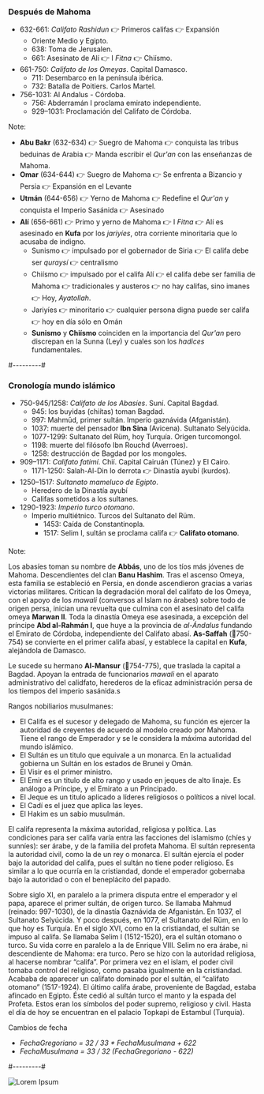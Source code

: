 ### Después de Mahoma

* 632-661: *Califato Rashidun* 👉 Primeros califas 👉 Expansión
  * Oriente Medio y Egipto.
  * 638: Toma de Jerusalen.
  * 661: Asesinato de Alí 👉 I *Fitna* 👉 Chiísmo.
* 661-750: *Califato de los Omeyas*. Capital Damasco.
  * 711: Desembarco en la península ibérica.
  * 732: Batalla de Poitiers. Carlos Martel.
* 756-1031: Al Andalus - Córdoba.
  * 756: Abderramán I proclama emirato independiente.
  * 929–1031: Proclamación del Califato de Córdoba.

Note:

* **Abu Bakr** (632-634) 👉 Suegro de Mahoma 👉 conquista las tribus beduinas de Arabia 👉 Manda escribir el *Qur'an* con las enseñanzas de Mahoma. 
* **Omar** (634-644) 👉 Suegro de Mahoma 👉 Se enfrenta a Bizancio y Persia 👉 Expansión en el Levante 
* **Utmán** (644-656) 👉 Yerno de Mahoma 👉 Redefine el *Qur'an* y conquista el Imperio Sasánida 👉 Asesinado
* **Alí** (656-661) 👉 Primo y yerno de Mahoma 👉 I *Fitna* 👉 Alí es asesinado en **Kufa** por los *jariyíes*, otra corriente minoritaria que lo acusaba de indigno.
	* Sunismo 👉 impulsado por el gobernador de Siria 👉 El califa debe ser *quraysí* 👉 centralismo
	* Chiísmo 👉 impulsado por el califa Alí 👉 el califa debe ser familia de Mahoma 👉 tradicionales y austeros 👉 no hay califas, sino imanes 👉 Hoy, *Ayatollah*.
	* Jariyíes 👉 minoritario 👉 cualquier persona digna puede ser califa 👉 hoy en día sólo en Omán
	* **Sunismo** y **Chiísmo** coinciden en la importancia del  *Qur'an* pero discrepan en la Sunna (Ley) y cuales son los *hadices* fundamentales.


#---------#

### Cronología mundo islámico

* 750-945/1258: *Califato de los Abasíes*. Suní. Capital Bagdad.
	* 945: los buyidas (chiítas) toman Bagdad.
  * 997: Mahmūd, primer sultán. Imperio gaznávida (Afganistán).
  * 1037: muerte del pensador **Ibn Sina** (Avicena). Sultanato Selyúcida.
  * 1077-1299: Sultanato del Rüm, hoy Turquía. Origen turcomongol.
  * 1198: muerte del filósofo Ibn Rouchd (Averroes).
  * 1258: destrucción de Bagdad por los mongoles.
* 909–1171: *Califato fatimí*. Chií. Capital Cairuán (Túnez) y El Cairo.
  * 1171-1250: Salah-Al-Din lo derrota 👉 Dinastía ayubí (kurdos).
* 1250–1517: *Sultanato mameluco de Egipto*.
  * Heredero de la Dinastía ayubí
  * Califas sometidos a los sultanes.
* 1290-1923: *Imperio turco otomano*.
  * Imperio multiétnico. Turcos del Sultanato del Rüm.
	* 1453: Caída de Constantinopla.
	* 1517: Selim I, sultán se proclama califa 👉 **Califato otomano**.


Note:

Los abasíes toman su nombre de **Abbás**, uno de los tíos más jóvenes de Mahoma. Descendientes del clan **Banu Hashim**. Tras el ascenso Omeya, esta familia se estableció en Persia, en donde ascendieron gracias a varias victorias militares. Critican la degradación moral del califato de los Omeya, con el apoyo de los *mawali* (conversos al Islam no árabes) sobre todo de origen persa, inician una revuelta que culmina con el asesinato del califa omeya **Marwan II**. Toda la dinastía Omeya ese asesinada, a excepción del príncipe **Abd al-Rahmán I**, que huye a la provincia de *al-Ándalus* fundando el Emirato de Córdoba, independiente del Califato abasí. **As-Saffah** (👑750-754) se convierte en el primer califa abasí, y establece la capital en **Kufa**, alejándola de Damasco.

Le sucede su hermano **Al-Mansur** (👑754-775), que traslada la capital a Bagdad. Apoyan la entrada de funcionarios *mawali* en el aparato administrativo del calidfato, herederos de la eficaz administración persa de los tiempos del imperio sasánida.s

<p>Rangos nobiliarios musulmanes:
	<ul>
		<li>El Califa es el sucesor y delegado de Mahoma, su función es ejercer la autoridad de creyentes de acuerdo al modelo creado por Mahoma. Tiene el rango de Emperador y se le considera la máxima autoridad del mundo islámico.</li>
		<li>El Sultán es un titulo que equivale a un monarca. En la actualidad gobierna un Sultán en los estados de Brunei y Omán.</li>
		<li>El Visir es el primer ministro.</li>
		<li>El Emir es un titulo de alto rango y usado en jeques de alto linaje. Es análogo a Príncipe, y el Emirato a un Principado.</li>
		<li>El Jeque es un titulo aplicado a líderes religiosos o políticos a nivel local.</li>
		<li>El Cadí es el juez que aplica las leyes.</li>
		<li>El Hakim es un sabio musulmán.</li>
	</ul>
	El califa representa la máxima autoridad, religiosa y política. Las condiciones para ser califa varía entra las facciones del islamismo (chíes y sunníes): ser árabe, y de la familia del profeta Mahoma. El sultán representa la autoridad civil, como la de un rey o monarca. El sultán ejercía el poder bajo la autoridad del califa, pues el sultán no tiene poder religioso. Es similar a lo que ocurría en la cristiandad, donde el emperador gobernaba bajo la autoridad o con el beneplácito del papado.
</p>
<p>
	Sobre siglo XI, en paralelo a la primera disputa entre el emperador y el papa, aparece el primer sultán, de origen turco. Se llamaba Mahmud (reinado: 997-1030), de la dinastía Gaznávida de Afganistán. En 1037, el Sultanato Selyúcida. Y poco después, en 1077, el Sultanato del Rüm, en lo que hoy es Turquía. En el siglo XVI, como en la cristiandad, el sultán se impuso al califa. Se llamaba Selim I (1512-1520), era el sultán otomano o turco. Su vida corre en paralelo a la de Enrique VIII. Selim no era árabe, ni descendiente de Mahoma: era turco. Pero se hizo con la autoridad religiosa, al hacerse nombrar “califa”. Por primera vez en el islam, el poder civil tomaba control del religioso, como pasaba igualmente en la cristiandad. Acababa de aparecer un califato dominado por el sultán, el “califato otomano” (1517-1924). El último califa árabe, proveniente de Bagdad, estaba afincado en Egipto. Éste cedió al sultán turco el manto y la espada del Profeta. Estos eran los símbolos del poder supremo, religioso y civil. Hasta el día de hoy se encuentran en el palacio Topkapi de Estambul (Turquía).
</p>
<p>Cambios de fecha<ul> <li><em>FechaGregoriano = 32 / 33 *  FechaMusulmana + 622</em></li><li><em> FechaMusulmana = 33 / 32 (FechaGregoriano - 622)</em></li></ul></p>



#---------#


<img class="full" style="max-height:70vh" data-src="images/assets-expansion-islamica-timeline.jpg" alt="Lorem Ipsum">





